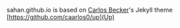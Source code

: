
sahan.github.io is based on [Carlos Becker](https://github.com/caarlos0)'s Jekyll theme [https://github.com/caarlos0/up](Up)